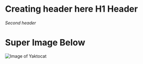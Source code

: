# Creating header here H1 Header
###### Second header
# Super Image Below
![Image of Yaktocat](https://octodex.github.com/images/manufacturetocat.png)
